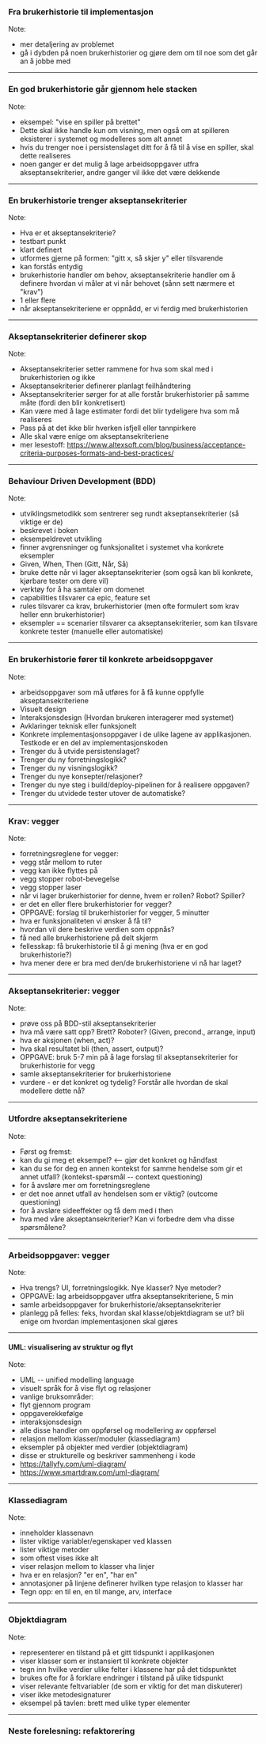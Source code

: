 ### Fra brukerhistorie til implementasjon

Note:
- mer detaljering av problemet
- gå i dybden på noen brukerhistorier og gjøre dem om til noe som det går an å
  jobbe med


---

### En god brukerhistorie går gjennom hele stacken

Note:
- eksempel: "vise en spiller på brettet"
- Dette skal ikke handle kun om visning, men også om at spilleren eksisterer i
  systemet og modelleres som alt annet
- hvis du trenger noe i persistenslaget ditt for å få til å vise en spiller,
  skal dette realiseres
- noen ganger er det mulig å lage arbeidsoppgaver utfra akseptansekriterier,
  andre ganger vil ikke det være dekkende


---

### En brukerhistorie trenger akseptansekriterier

Note:
- Hva er et akseptansekriterie? 
- testbart punkt
- klart definert
- utformes gjerne på formen: "gitt x, så skjer y" eller tilsvarende
- kan forstås entydig
- brukerhistorie handler om behov, akseptansekriterie handler om å definere
  hvordan vi måler at vi når behovet (sånn sett nærmere et "krav")
- 1 eller flere
- når akseptansekriteriene er oppnådd, er vi ferdig med brukerhistorien


---

### Akseptansekriterier definerer skop

Note:
- Akseptansekriterier setter rammene for hva som skal med i brukerhistorien og
  ikke
- Akseptansekriterier definerer planlagt feilhåndtering
- Akseptansekriterier sørger for at alle forstår brukerhistorier på samme måte
  (fordi den blir konkretisert)
- Kan være med å lage estimater fordi det blir tydeligere hva som må realiseres
- Pass på at det ikke blir hverken isfjell eller tannpirkere
- Alle skal være enige om akseptansekriteriene
- mer lesestoff: https://www.altexsoft.com/blog/business/acceptance-criteria-purposes-formats-and-best-practices/


---

### Behaviour Driven Development (BDD)

Note:
- utviklingsmetodikk som sentrerer seg rundt akseptansekriterier (så viktige er
  de)
- beskrevet i boken
- eksempeldrevet utvikling
- finner avgrensninger og funksjonalitet i systemet vha konkrete eksempler
- Given, When, Then (Gitt, Når, Så)
- bruke dette når vi lager akseptansekriterier (som også kan bli konkrete,
  kjørbare tester om dere vil)
- verktøy for å ha samtaler om domenet
- capabilities tilsvarer ca epic, feature set
- rules tilsvarer ca krav, brukerhistorier (men ofte formulert som krav heller
  enn brukerhistorier)
- eksempler == scenarier tilsvarer ca akseptansekriterier, som kan tilsvare
  konkrete tester (manuelle eller automatiske)


---

### En brukerhistorie fører til konkrete arbeidsoppgaver

Note:
- arbeidsoppgaver som må utføres for å få kunne oppfylle
  akseptansekriteriene
- Visuelt design
- Interaksjonsdesign (Hvordan brukeren interagerer med systemet)
- Avklaringer teknisk eller funksjonelt
- Konkrete implementasjonsoppgaver i de ulike lagene av applikasjonen. Testkode
  er en del av implementasjonskoden
- Trenger du å utvide persistenslaget? 
- Trenger du ny forretningslogikk?
- Trenger du ny visningslogikk? 
- Trenger du nye konsepter/relasjoner?
- Trenger du nye steg i build/deploy-pipelinen for å realisere oppgaven?
- Trenger du utvidede tester utover de automatiske?


---

### Krav: vegger


Note:
- forretningsreglene for vegger: 
- vegg står mellom to ruter
- vegg kan ikke flyttes på
- vegg stopper robot-bevegelse
- vegg stopper laser
- når vi lager brukerhistorier for denne, hvem er rollen? Robot? Spiller?
- er det en eller flere brukerhistorier for vegger?
- OPPGAVE: forslag til brukerhistorier for vegger, 5 minutter
- hva er funksjonaliteten vi ønsker å få til?
- hvordan vil dere beskrive verdien som oppnås?
- få ned alle brukerhistoriene på delt skjerm
- fellesskap: få brukerhistorie til å gi mening (hva er en god brukerhistorie?)
- hva mener dere er bra med den/de brukerhistoriene vi nå har laget?


---

### Akseptansekriterier: vegger

Note:
- prøve oss på BDD-stil akseptansekriterier
- hva må være satt opp? Brett? Roboter? (Given, precond., arrange, input)
- hva er aksjonen (when, act)?
- hva skal resultatet bli (then, assert, output)?
- OPPGAVE: bruk 5-7 min på å lage forslag til akseptansekriterier for brukerhistorie for
  vegg
- samle akseptansekriterier for brukerhistoriene
- vurdere - er det konkret og tydelig? Forstår alle hvordan de skal modellere
  dette nå?


---

### Utfordre akseptansekriteriene

Note:
- Først og fremst: 
- kan du gi meg et eksempel? <-- gjør det konkret og håndfast
- kan du se for deg en annen kontekst for samme hendelse som gir et annet
  utfall? (kontekst-spørsmål -- context questioning)
- for å avsløre mer om forretningsreglene
- er det noe annet utfall av hendelsen som er viktig? (outcome questioning)
- for å avsløre sideeffekter og få dem med i then 
- hva med våre akseptansekriterier? Kan vi forbedre dem vha disse spørsmålene?


---

### Arbeidsoppgaver: vegger

Note:
- Hva trengs? UI, forretningslogikk. Nye klasser? Nye metoder?
- OPPGAVE: lag arbeidsoppgaver utfra akseptansekriteriene, 5 min
- samle arbeidsoppgaver for brukerhistorie/akseptansekriterier
- planlegg på felles: feks, hvordan skal klasse/objektdiagram se ut? bli enige
  om hvordan implementasjonen skal gjøres


---

#### UML: visualisering av struktur og flyt

Note: 
- UML -- unified modelling language
- visuelt språk for å vise flyt og relasjoner
- vanlige bruksområder: 
- flyt gjennom program
- oppgaverekkefølge
- interaksjonsdesign
- alle disse handler om oppførsel og modellering av oppførsel 
- relasjon mellom klasser/moduler (klassediagram)
- eksempler på objekter med verdier (objektdiagram)
- disse er strukturelle og beskriver sammenheng i kode
- https://tallyfy.com/uml-diagram/
- https://www.smartdraw.com/uml-diagram/


---

### Klassediagram

Note: 
- inneholder klassenavn
- lister viktige variabler/egenskaper ved klassen
- lister viktige metoder 
- som oftest vises ikke alt
- viser relasjon mellom to klasser vha linjer
- hva er en relasjon? "er en", "har en" 
- annotasjoner på linjene definerer hvilken type relasjon to klasser har
- Tegn opp: en til en, en til mange, arv, interface


---

### Objektdiagram

Note:
- representerer en tilstand på et gitt tidspunkt i applikasjonen
- viser klasser som er instansiert til konkrete objekter
- tegn inn hvilke verdier ulike felter i klassene har på det tidspunktet
- brukes ofte for å forklare endringer i tilstand på ulike tidspunkt
- viser relevante feltvariabler (de som er viktig for det man diskuterer)
- viser ikke metodesignaturer
- eksempel på tavlen: brett med ulike typer elementer


---

### Neste forelesning: refaktorering

